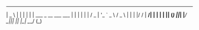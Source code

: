 ______                          _
|  _  \                        | |
| | | |  ___  _ __ ___    ___  | |
| | | | / _ \| '_ ` _ \  / _ \ | |
| |/ / |  __/| | | | | || (_) ||_|
|___/   \___||_| |_| |_| \___/ (_)
